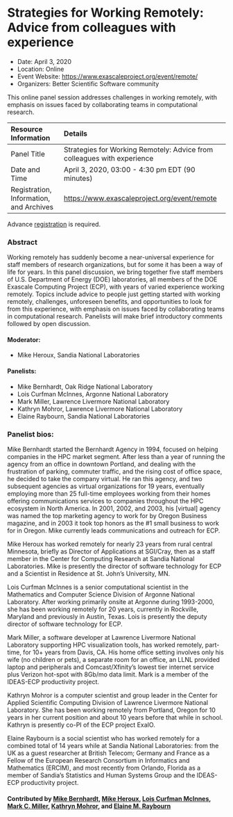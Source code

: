 # Strategies for Working Remotely: Advice from colleagues with experience

- Date: April 3, 2020
- Location: Online
- Event Website: https://www.exascaleproject.org/event/remote/
- Organizers: Better Scientific Software community

This online panel session addresses challenges in working remotely, with emphasis on issues faced by collaborating teams in computational research. 

Resource Information | Details
:--- | :---			   
Panel Title | Strategies for Working Remotely: Advice from colleagues with experience
Date and Time | April 3, 2020, 03:00 - 4:30 pm EDT (90 minutes)
Registration, Information, and Archives | 	<https://www.exascaleproject.org/event/remote>	   

Advance [registration](https://www.exascaleproject.org/event/remote) is required.

### Abstract 
<p>Working remotely has suddenly become a near-universal experience for staff members of research organizations, but for some it has been a way of life for years.  In this panel discussion, we bring together five staff members of U.S. Department of Energy (DOE) laboratories, all members of the DOE Exascale Computing Project (ECP), with years of varied experience working remotely.   Topics include advice to people just getting started with working remotely, challenges, unforeseen benefits, and opportunities to look for from this experience, with emphasis on issues faced by collaborating teams in computational research.  Panelists will make brief introductory comments followed by open discussion.</p>


#### Moderator: 
- Mike Heroux, Sandia National Laboratories

#### Panelists:
- Mike Bernhardt, Oak Ridge National Laboratory
- Lois Curfman McInnes, Argonne National Laboratory
- Mark Miller, Lawrence Livermore National Laboratory
- Kathryn Mohror, Lawrence Livermore National Laboratory
- Elaine Raybourn, Sandia National Laboratories

### Panelist bios:

Mike Bernhardt started the Bernhardt Agency in 1994, focused on helping companies in the HPC market segment. After less than a year of running the agency from an office in downtown Portland, and dealing with the frustration of parking, commuter traffic, and  the rising cost of office space, he decided to take the company virtual.  He ran this agency, and two subsequent agencies as virtual organizations for 19 years, eventually employing more than 25 full-time employees working from their homes offering communications services to companies throughout the HPC ecosystem in North America.  In 2001, 2002, and 2003, his [virtual] agency was named the top marketing agency to work for by Oregon Business magazine, and in 2003 it took top honors as the #1 small business to work for in Oregon.  Mike currently leads communications and outreach for ECP.

Mike Heroux has worked remotely for nearly 23 years from rural central Minnesota, briefly as Director of Applications at SGI/Cray, then as a staff member in the Center for Computing Research at Sandia National Laboratories. Mike is presently the director of software technology for ECP and a Scientist in Residence at St. John’s University, MN.

Lois Curfman McInnes is a senior computational scientist in the Mathematics and Computer Science Division of Argonne National Laboratory.  After working primarily onsite at Argonne during 1993-2000, she has been working remotely for 20 years, currently in Rockville, Maryland and previously in Austin, Texas.  Lois is presently the deputy director of software technology for ECP.

Mark Miller, a software developer at Lawrence Livermore National Laboratory supporting HPC visualization tools, has worked remotely, part-time, for 10+ years from Davis, CA.  His home office setting involves only his wife (no children or pets), a separate room for an office, an LLNL provided laptop and peripherals and Comcast/Xfinity’s lowest tier internet service plus Verizon hot-spot with 8Gb/mo data limit.  Mark is a member of the IDEAS-ECP productivity project.

Kathryn Mohror is a computer scientist and group leader in the Center for Applied Scientific Computing Division of Lawrence Livermore National Laboratory. She has been working remotely from Portland, Oregon for 10 years in her current position and about 10 years before that while in school.  Kathryn is presently co-PI of the ECP project ExaIO.

Elaine Raybourn is a social scientist who has worked remotely for a combined total of 14 years while at Sandia National Laboratories: from the UK as a guest researcher at British Telecom; Germany and France as a Fellow of the European Research Consortium in Informatics and Mathematics (ERCIM), and most recently from Orlando, Florida as a member of Sandia’s Statistics and Human Systems Group and the IDEAS-ECP productivity project.

#### Contributed by [Mike Bernhardt](https://github.com/mikeb650 "Mike Bernhardt GitHub Profile"), [Mike Heroux](https://github.com/maherou "Mike Heroux GitHub Profile"), [Lois Curfman McInnes](https://github.com/curfman "Lois Curfman McInnes GitHub Profile"), [Mark C. Miller](https://github.com/markcmiller86 "Mark C. Miller GitHub Profile"), [Kathryn Mohror](https://github.com/kathrynmohror "Kathryn Mohror GitHub Profile"), and [Elaine M. Raybourn](https://github.com/elaineraybourn "Elaine Raybourn GitHub Profile") 

<!---
Publish: yes
RSS update: 2020-03-31
Categories: skills, collaboration
Topics: personal productivity and sustainability, strategies for more effective teams
Tags: panel
Level: 2
Prerequisites: default
Aggregate: none
--->
